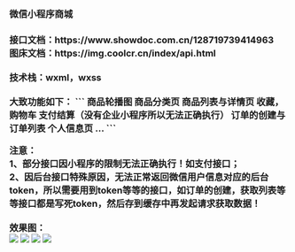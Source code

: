 <h3>微信小程序商城<h3>
  接口文档：https://www.showdoc.com.cn/128719739414963 <br>
  图床文档：https://img.coolcr.cn/index/api.html <br>
  <br>
  技术栈：wxml，wxss <br><br>
  大致功能如下：
   ```
    商品轮播图
    商品分类页
    商品列表与详情页
    收藏，购物车
    支付结算（没有企业小程序所以无法正确执行）
    订单的创建与订单列表
    个人信息页 
    ...
  ```
  
<b>注意：</b> <br>
  1、部分接口因小程序的限制无法正确执行！如支付接口； <br>
  2、因后台接口特殊原因，无法正常返回微信用户信息对应的后台token，所以需要用到token等等的接口，如订单的创建，获取列表等等接口都是写死token，然后存到缓存中再发起请求获取数据！<br>
  <br>
效果图：<br>
  <image src="https://s3.ax1x.com/2020/12/09/rClTGn.png" />
  <image src="https://s3.ax1x.com/2020/12/09/rCl4aQ.png" />
  <image src="https://s3.ax1x.com/2020/12/09/rCl55j.png" />
  <image src="https://s3.ax1x.com/2020/12/09/rCloPs.png" />
